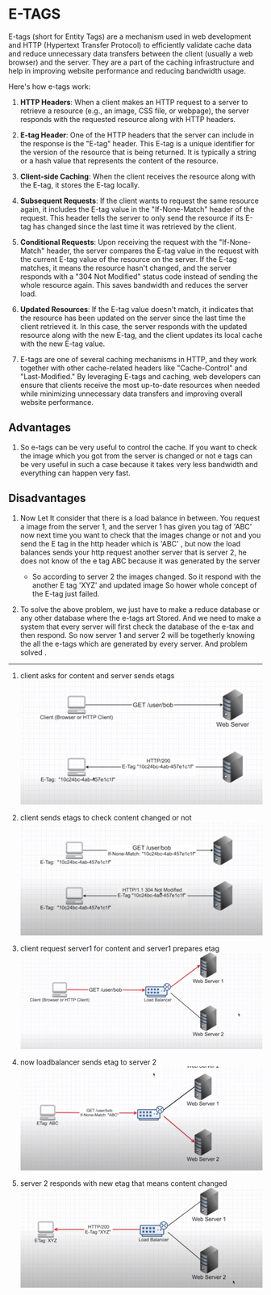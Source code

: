 # **E-TAGS**

E-tags (short for Entity Tags) are a mechanism used in web development and HTTP (Hypertext Transfer Protocol) 
to efficiently validate cache data and reduce unnecessary data transfers between the client (usually a web 
browser) and the server. They are a part of the caching infrastructure and help in improving website 
performance and reducing bandwidth usage.

Here's how e-tags work:

1. **HTTP Headers**: When a client makes an HTTP request to a server to retrieve a resource (e.g., an image, CSS file, or webpage), the server responds with the requested resource along with HTTP headers.

2. **E-tag Header**: One of the HTTP headers that the server can include in the response is the "E-tag" header. This E-tag is a unique identifier for the version of the resource that is being returned. It is typically a string or a hash value that represents the content of the resource.

3. **Client-side Caching**: When the client receives the resource along with the E-tag, it stores the E-tag locally.

4. **Subsequent Requests**: If the client wants to request the same resource again, it includes the E-tag value in the "If-None-Match" header of the request. This header tells the server to only send the resource if its E-tag has changed since the last time it was retrieved by the client.

5. **Conditional Requests**: Upon receiving the request with the "If-None-Match" header, the server compares the E-tag value in the request with the current E-tag value of the resource on the server. If the E-tag matches, it means the resource hasn't changed, and the server responds with a "304 Not Modified" status code instead of sending the whole resource again. This saves bandwidth and reduces the server load.

6. **Updated Resources**: If the E-tag value doesn't match, it indicates that the resource has been updated on the server since the last time the client retrieved it. In this case, the server responds with the updated resource along with the new E-tag, and the client updates its local cache with the new E-tag value.

7. E-tags are one of several caching mechanisms in HTTP, and they work together with other cache-related headers like "Cache-Control" and "Last-Modified." By leveraging E-tags and caching, web developers can ensure that clients receive the most up-to-date resources when needed while minimizing unnecessary data transfers and improving overall website performance.


## Advantages 
1. So e-tags can be very useful to control the cache. If you want to check the image which you got from the server is changed or not e tags can be very useful in such a case because it takes very less bandwidth and everything can happen very fast. 

## Disadvantages 
1. Now Let It consider that there is a load balance in between. You request a image from the server 1, and the server 1 has given you tag of 'ABC' now next time you want to check that the images change or not and you send the E tag in the http header which is 'ABC' , but now the load balances sends your http request  another server that is server 2, he does not know of the e tag ABC because it was generated by the server 
    - So according to server 2 the images changed. So it respond with the another E tag 'XYZ' and updated image So hower whole concept of the E-tag just failed. 


2. To solve the above problem, we just have to make a reduce database or any other database where the e-tags art Stored. And we need to make a system that every server will first check the database of the e-tax and then respond. So now server 1 and server 2 will be togetherly knowing the all the e-tags which are generated by every server. And problem solved .


---

1. client asks for content and server sends etags
![](./img1.png)

2. client sends etags to check content changed or not
![](./img2.png)

3. client request server1 for content and server1 prepares etag
![](./img3.png)

4. now loadbalancer sends etag to server 2
![](./img4.png)

5. server 2 responds with new etag that means content changed
![](./img5.png)